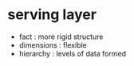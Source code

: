 # serving layer
- fact : more rigid structure
- dimensions : flexible
- hierarchy : levels of data formed